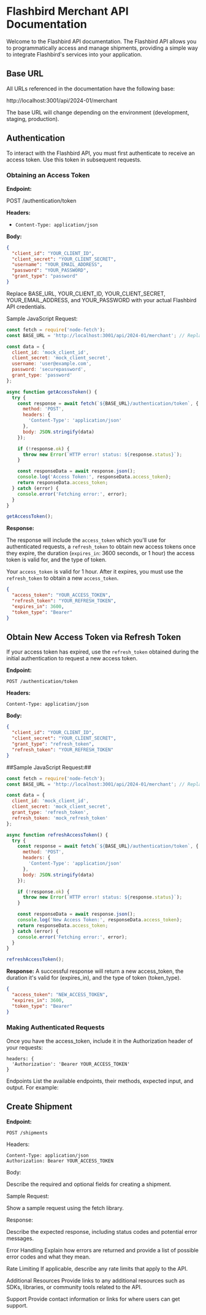 # Flashbird Merchant API Documentation

Welcome to the Flashbird API documentation. The Flashbird API allows you to programmatically access and manage shipments, providing a simple way to integrate Flashbird's services into your application.

## Base URL

All URLs referenced in the documentation have the following base:

http://localhost:3001/api/2024-01/merchant


The base URL will change depending on the environment (development, staging, production).

## Authentication

To interact with the Flashbird API, you must first authenticate to receive an access token. Use this token in subsequent requests.

### Obtaining an Access Token

**Endpoint:**

POST /authentication/token


**Headers:**

- `Content-Type: application/json`

**Body:**

```json
{
  "client_id": "YOUR_CLIENT_ID",
  "client_secret": "YOUR_CLIENT_SECRET",
  "username": "YOUR_EMAIL_ADDRESS",
  "password": "YOUR_PASSWORD",
  "grant_type": "password"
}
```

Replace BASE_URL, YOUR_CLIENT_ID, YOUR_CLIENT_SECRET, YOUR_EMAIL_ADDRESS, and YOUR_PASSWORD with your actual Flashbird API credentials.

Sample JavaScript Request:

```Javascript
const fetch = require('node-fetch');
const BASE_URL = 'http://localhost:3001/api/2024-01/merchant'; // Replace with actual base URL

const data = {
  client_id: 'mock_client_id',
  client_secret: 'mock_client_secret',
  username: 'user@example.com',
  password: 'securepassword',
  grant_type: 'password'
};

async function getAccessToken() {
  try {
    const response = await fetch(`${BASE_URL}/authentication/token`, {
      method: 'POST',
      headers: {
        'Content-Type': 'application/json'
      },
      body: JSON.stringify(data)
    });

    if (!response.ok) {
      throw new Error(`HTTP error! status: ${response.status}`);
    }

    const responseData = await response.json();
    console.log('Access Token:', responseData.access_token);
    return responseData.access_token;
  } catch (error) {
    console.error('Fetching error:', error);
  }
}

getAccessToken();
```

**Response:**

The response will include the `access_token` which you'll use for authenticated requests, a `refresh_token` to obtain new access tokens once they expire, the duration (`expires_in`: 3600 seconds, or 1 hour) the access token is valid for, and the type of token.

Your `access_token` is valid for 1 hour. After it expires, you must use the `refresh_token` to obtain a new `access_token`. 


```json
{
  "access_token": "YOUR_ACCESS_TOKEN",
  "refresh_token": "YOUR_REFRESH_TOKEN",
  "expires_in": 3600,
  "token_type": "Bearer"
}
````

## Obtain New Access Token via Refresh Token 

If your access token has expired, use the `refresh_token` obtained during the initial authentication to request a new access token.

**Endpoint:**
```
POST /authentication/token
```

**Headers:**
```
Content-Type: application/json
```

**Body:**
```json
{
  "client_id": "YOUR_CLIENT_ID",
  "client_secret": "YOUR_CLIENT_SECRET",
  "grant_type": "refresh_token",
  "refresh_token": "YOUR_REFRESH_TOKEN"
}
```

##Sample JavaScript Request:##
```javascript
const fetch = require('node-fetch');
const BASE_URL = 'http://localhost:3001/api/2024-01/merchant'; // Replace with actual base URL

const data = {
  client_id: 'mock_client_id',
  client_secret: 'mock_client_secret',
  grant_type: 'refresh_token',
  refresh_token: 'mock_refresh_token'
};

async function refreshAccessToken() {
  try {
    const response = await fetch(`${BASE_URL}/authentication/token`, {
      method: 'POST',
      headers: {
        'Content-Type': 'application/json'
      },
      body: JSON.stringify(data)
    });

    if (!response.ok) {
      throw new Error(`HTTP error! status: ${response.status}`);
    }

    const responseData = await response.json();
    console.log('New Access Token:', responseData.access_token);
    return responseData.access_token;
  } catch (error) {
    console.error('Fetching error:', error);
  }
}

refreshAccessToken();

```

**Response:**
A successful response will return a new access_token, the duration it's valid for (expires_in), and the type of token (token_type).

```json
{
  "access_token": "NEW_ACCESS_TOKEN",
  "expires_in": 3600,
  "token_type": "Bearer"
}
```






### Making Authenticated Requests
Once you have the access_token, include it in the Authorization header of your requests:

```
headers: {
  'Authorization': 'Bearer YOUR_ACCESS_TOKEN'
}
```

Endpoints
List the available endpoints, their methods, expected input, and output. For example:

## Create Shipment
**Endpoint:**

```
POST /shipments
```

Headers:

```
Content-Type: application/json
Authorization: Bearer YOUR_ACCESS_TOKEN
```

Body:

Describe the required and optional fields for creating a shipment.

Sample Request:

Show a sample request using the fetch library.

Response:

Describe the expected response, including status codes and potential error messages.

Error Handling
Explain how errors are returned and provide a list of possible error codes and what they mean.

Rate Limiting
If applicable, describe any rate limits that apply to the API.

Additional Resources
Provide links to any additional resources such as SDKs, libraries, or community tools related to the API.

Support
Provide contact information or links for where users can get support.












